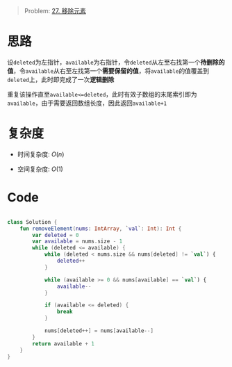 > Problem: [27. 移除元素](https://leetcode.cn/problems/remove-element/description/)

# 思路
设`deleted`为左指针，`available`为右指针，令`deleted`从左至右找第一个**待删除的值**，令`available`从右至左找第一个**需要保留的值**，将`available`的值覆盖到`deleted`上，此时即完成了一次**逻辑删除**

重复该操作直至`available<=deleted`，此时有效子数组的末尾索引即为`available`，由于需要返回数组长度，因此返回`available+1`

# 复杂度
- 时间复杂度:  $O(n)$

- 空间复杂度:  $O(1)$

# Code
```Kotlin []

class Solution {
    fun removeElement(nums: IntArray, `val`: Int): Int {
        var deleted = 0
        var available = nums.size - 1
        while (deleted <= available) {
            while (deleted < nums.size && nums[deleted] != `val`) {
                deleted++
            }

            while (available >= 0 && nums[available] == `val`) {
                available--
            }

            if (available <= deleted) {
                break
            }

            nums[deleted++] = nums[available--]
        }
        return available + 1
    }
}
```
